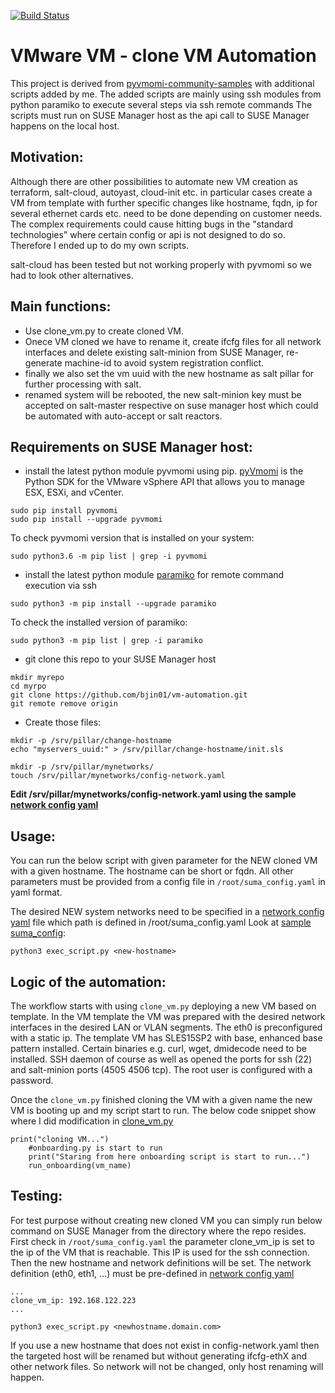 [![Build Status](https://travis-ci.org/vmware/pyvmomi-community-samples.svg?branch=master)](https://travis-ci.org/vmware/pyvmomi-community-samples) 

VMware VM - clone VM Automation 
=========================

This project is derived from [pyvmomi-community-samples](https://github.com/vmware/pyvmomi-community-samples) with additional scripts added by me.
The added scripts are mainly using ssh modules from python paramiko to execute several steps via ssh remote commands
The scripts must run on SUSE Manager host as the api call to SUSE Manager happens on the local host.

## Motivation:
Although there are other possibilities to automate new VM creation as terraform, salt-cloud, autoyast, cloud-init etc. in particular cases create a VM from template with further specific changes like hostname, fqdn, ip for several ethernet cards etc. need to be done depending on customer needs. The complex requirements could cause hitting bugs in the "standard technologies" where certain config or api is not designed to do so. Therefore I ended up to do my own scripts. 

salt-cloud has been tested but not working properly with pyvmomi so we had to look other alternatives.

## Main functions:
- Use clone_vm.py to create cloned VM.
- Onece VM cloned we have to rename it, create ifcfg files for all network interfaces and delete existing salt-minion from SUSE Manager, re-generate machine-id to avoid system registration conflict.
- finally we also set the vm uuid with the new hostname as salt pillar for further processing with salt.
- renamed system will be rebooted, the new salt-minion key must be accepted on salt-master respective on suse manager host which could be automated with auto-accept or salt reactors.

## Requirements on SUSE Manager host:
* install the latest python module pyvmomi using pip. [pyVmomi](https://pypi.org/project/pyvmomi/) is the Python SDK for the VMware vSphere API that allows you to manage ESX, ESXi, and vCenter.
```
sudo pip install pyvmomi
sudo pip install --upgrade pyvmomi
```
To check pyvmomi version that is installed on your system:
```
sudo python3.6 -m pip list | grep -i pyvmomi
```

* install the latest python module [paramiko](https://pypi.org/project/paramiko/) for remote command execution via ssh
```
sudo python3 -m pip install --upgrade paramiko
```
To check the installed version of paramiko:
```
sudo python3 -m pip list | grep -i paramiko
```
* git clone this repo to your SUSE Manager host
```
mkdir myrepo
cd myrpo
git clone https://github.com/bjin01/vm-automation.git
git remote remove origin
```
* Create those files:
```
mkdir -p /srv/pillar/change-hostname
echo "myservers_uuid:" > /srv/pillar/change-hostname/init.sls

mkdir -p /srv/pillar/mynetworks/
touch /srv/pillar/mynetworks/config-network.yaml
```
__Edit /srv/pillar/mynetworks/config-network.yaml using the sample [network config yaml](samples/bossh/config-network.yaml)__

## Usage:

You can run the below script with given parameter for the NEW cloned VM with a given hostname. The hostname can be short or fqdn. All other parameters must be provided from a config file in ```/root/suma_config.yaml``` in yaml format.

The desired NEW system networks need to be specified in a [network config yaml](samples/bossh/config-network.yaml) file which path is defined in /root/suma_config.yaml Look at [sample suma_config](samples/bossh/suma_config.yaml): 
```
python3 exec_script.py <new-hostname>
```
## Logic of the automation:
The workflow starts with using ```clone_vm.py``` deploying a new VM based on template. 
In the VM template the VM was prepared with the desired network interfaces in the desired LAN or VLAN segments. The eth0 is preconfigured with a static ip.
The template VM has SLES15SP2 with base, enhanced base pattern installed. Certain binaries e.g. curl, wget, dmidecode need to be installed. SSH daemon of course as well as opened the ports for ssh (22) and salt-minion ports (4505 4506 tcp).
The root user is configured with a password.

Once the ```clone_vm.py``` finished cloning the VM with a given name the new VM is booting up and my script start to run. The below code snippet show where I did modification in [clone_vm.py](samples/clone_vm.py)
```
print("cloning VM...")
    #onboarding.py is start to run
    print("Staring from here onboarding script is start to run...")
    run_onboarding(vm_name)
```
## Testing:
For test purpose without creating new cloned VM you can simply run below command on SUSE Manager from the directory where the repo resides.
First check in ```/root/suma_config.yaml``` the parameter clone_vm_ip is set to the ip of the VM that is reachable. This IP is used for the ssh connection. Then the new hostname and network definitions will be set. The network definition (eth0, eth1, ...) must be pre-defined in [network config yaml](samples/bossh/config-network.yaml)


```
...
clone_vm_ip: 192.168.122.223
...
```
```
python3 exec_script.py <newhostname.domain.com>
```
If you use a new hostname that does not exist in config-network.yaml then the targeted host will be renamed but without generating ifcfg-ethX and other network files. So network will not be changed, only host renaming will happen.

